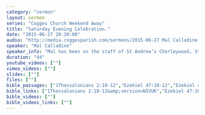 ```yaml
---
category: "sermon"
layout: sermon
series: "Cogges Church Weekend Away"
title: "Saturday Evening Celebration."
date: "2015-06-27 20:30:00"
audio: "http://media.coggesparish.com/sermons/2015-06-27 Mal Calladine.mp3"
speaker: "Mal Calladine"
speaker_info: "Mal has been on the staff of St Andrew’s Chorleywood, St Thomas’ Crookes Sheffield & St Andrew’s Mount Pleasant, South Carolina. He has a gift for encouraging faith and discipleship and regularly speaks at events across Europe."
duration: "44"
youtube_videos: [""]
vimeo_videos: [""]
slides: [""]
files: [""]
bible_passages: ["1Thessalonians 2:10-12","Ezekiel 47:10-12","Ezekiel 47:1-10"]
bible_links: ["1Thessalonians 2:10-12&amp;version=NIVUK","Ezekiel 47:10-12&amp;version=NIVUK","Ezekiel 47:1-10&amp;version=NIVUK"]
bible_videos: [""]
bible_videos_links: [""]
---
```

